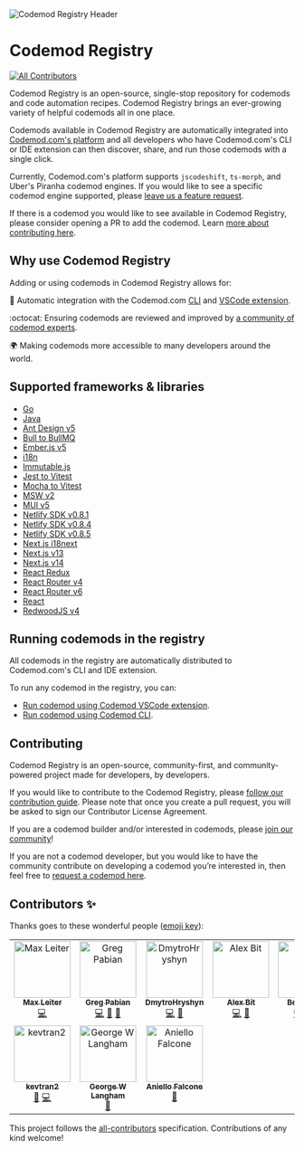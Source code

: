 <picture>
  <source media="(prefers-color-scheme: dark)" srcset="/assets/images/header-dark.png">
  <source media="(prefers-color-scheme: light)" srcset="/assets/images/header-light.png">
  <img alt="Codemod Registry Header" src="/assets/images/header-light.png">
</picture>

# Codemod Registry

<!-- ALL-CONTRIBUTORS-BADGE:START - Do not remove or modify this section -->

[![All Contributors](https://img.shields.io/badge/all_contributors-10-orange.svg?style=flat-square)](#contributors-)

<!-- ALL-CONTRIBUTORS-BADGE:END -->

Codemod Registry is an open-source, single-stop repository for codemods and code automation recipes. Codemod Registry brings an ever-growing variety of helpful codemods all in one place.

Codemods available in Codemod Registry are automatically integrated into [Codemod.com's platform](https://docs.codemod.com/docs/intro) and all developers who have Codemod.com's CLI or IDE extension can then discover, share, and run those codemods with a single click.

Currently, Codemod.com's platform supports `jscodeshift`, `ts-morph`, and Uber's Piranha codemod engines. If you would like to see a specific codemod engine supported, please [leave us a feature request](https://feedback.codemod.com/feature-requests-and-bugs).

If there is a codemod you would like to see available in Codemod Registry, please consider opening a PR to add the codemod. Learn [more about contributing here](#contributing).

## Why use Codemod Registry

Adding or using codemods in Codemod Registry allows for:

🔗 Automatic integration with the Codemod.com [CLI](https://docs.codemod.com/docs/cli/quickstart) and [VSCode extension](https://marketplace.visualstudio.com/items?itemName=Intuita.intuita-vscode-extension).

:octocat: Ensuring codemods are reviewed and improved by [a community of codemod experts](https://join.slack.com/t/codemod-com/shared_invite/zt-1tvxm6ct0-mLZld_78yguDYOSM7DM7Cw).

🌍 Making codemods more accessible to many developers around the world.

## Supported frameworks & libraries

-   [Go](/codemods/Go)
-   [Java](/codemods/Java)
-   [Ant Design v5](/codemods/antd/5/)
-   [Bull to BullMQ](/codemods/bull/bullmq/)
-   [Ember.js v5](/codemods/ember/5)
-   [i18n](/codemods/i18n)
-   [Immutable.js](/codemods/immutable)
-   [Jest to Vitest](/codemods/jest/vitest/)
-   [Mocha to Vitest](/codemods/mocha/vitest/)
-   [MSW v2](/codemods/msw/2/)
-   [MUI v5](/codemods/mui/5/)
-   [Netlify SDK v0.8.1](/codemods/netlify-sdk/0.8.1/)
-   [Netlify SDK v0.8.4](/codemods/netlify-sdk/0.8.4/)
-   [Netlify SDK v0.8.5](/codemods/netlify-sdk/0.8.5/)
-   [Next.js i18next](/codemods/next-i18next)
-   [Next.js v13](/codemods/next/13/)
-   [Next.js v14](/codemods/next/14/)
-   [React Redux](/codemods/react-redux)
-   [React Router v4](/codemods/react-router/4/)
-   [React Router v6](/codemods/react-router/6/)
-   [React](/codemods/react)
-   [RedwoodJS v4](/codemods/redwoodjs/core/4/)

## Running codemods in the registry

All codemods in the registry are automatically distributed to Codemod.com's CLI and IDE extension.

To run any codemod in the registry, you can:

-   [Run codemod using Codemod VSCode extension](https://docs.codemod.com/docs/vs-code-extension/advanced-usage#dry-running-codemods).
-   [Run codemod using Codemod CLI](https://docs.codemod.com/docs/cli/quickstart).

## Contributing

Codemod Registry is an open-source, community-first, and community-powered project made for developers, by developers.

If you would like to contribute to the Codemod Registry, please [follow our contribution guide](https://docs.codemod.com/docs/codemod-registry/importing-codemods). Please note that once you create a pull request, you will be asked to sign our Contributor License Agreement.

If you are a codemod builder and/or interested in codemods, please [join our community](https://codemod.com/community)!

If you are not a codemod developer, but you would like to have the community contribute on developing a codemod you’re interested in, then feel free to [request a codemod here](https://feedback.codemod.com/codemod-requests).

## Contributors ✨

Thanks goes to these wonderful people ([emoji key](https://allcontributors.org/docs/en/emoji-key)):

<!-- ALL-CONTRIBUTORS-LIST:START - Do not remove or modify this section -->
<!-- prettier-ignore-start -->
<!-- markdownlint-disable -->
<table>
  <tbody>
    <tr>
      <td align="center" valign="top" width="14.28%"><a href="https://maxleiter.com/"><img src="https://avatars.githubusercontent.com/u/8675906?v=4?s=100" width="100px;" alt="Max Leiter"/><br /><sub><b>Max Leiter</b></sub></a><br /><a href="https://github.com/codemod-com/codemod-registry/commits?author=MaxLeiter" title="Code">💻</a></td>
      <td align="center" valign="top" width="14.28%"><a href="https://medium.com/@greg-pabian/"><img src="https://avatars.githubusercontent.com/u/35925521?v=4?s=100" width="100px;" alt="Greg Pabian"/><br /><sub><b>Greg Pabian</b></sub></a><br /><a href="https://github.com/codemod-com/codemod-registry/commits?author=grzpab" title="Code">💻</a> <a href="https://github.com/codemod-com/codemod-registry/issues?q=author%3Agrzpab" title="Bug reports">🐛</a> <a href="https://github.com/codemod-com/codemod-registry/commits?author=grzpab" title="Documentation">📖</a></td>
      <td align="center" valign="top" width="14.28%"><a href="https://github.com/DmytroHryshyn"><img src="https://avatars.githubusercontent.com/u/125881252?v=4?s=100" width="100px;" alt="DmytroHryshyn"/><br /><sub><b>DmytroHryshyn</b></sub></a><br /><a href="https://github.com/codemod-com/codemod-registry/commits?author=DmytroHryshyn" title="Code">💻</a> <a href="https://github.com/codemod-com/codemod-registry/issues?q=author%3ADmytroHryshyn" title="Bug reports">🐛</a></td>
      <td align="center" valign="top" width="14.28%"><a href="https://codemod.com/"><img src="https://avatars.githubusercontent.com/u/78109534?v=4?s=100" width="100px;" alt="Alex Bit"/><br /><sub><b>Alex Bit</b></sub></a><br /><a href="https://github.com/codemod-com/codemod-registry/commits?author=alex-from-intuita" title="Code">💻</a> <a href="https://github.com/codemod-com/codemod-registry/commits?author=alex-from-intuita" title="Documentation">📖</a></td>
      <td align="center" valign="top" width="14.28%"><a href="https://github.com/hbjORbj"><img src="https://avatars.githubusercontent.com/u/32841130?v=4?s=100" width="100px;" alt="Benny Joo"/><br /><sub><b>Benny Joo</b></sub></a><br /><a href="https://github.com/codemod-com/codemod-registry/commits?author=hbjORbj" title="Code">💻</a> <a href="https://github.com/codemod-com/codemod-registry/issues?q=author%3AhbjORbj" title="Bug reports">🐛</a> <a href="https://github.com/codemod-com/codemod-registry/commits?author=hbjORbj" title="Documentation">📖</a></td>
      <td align="center" valign="top" width="14.28%"><a href="https://github.com/mohab-sameh"><img src="https://avatars.githubusercontent.com/u/37941642?v=4?s=100" width="100px;" alt="Mohab Sameh"/><br /><sub><b>Mohab Sameh</b></sub></a><br /><a href="https://github.com/codemod-com/codemod-registry/commits?author=mohab-sameh" title="Code">💻</a> <a href="https://github.com/codemod-com/codemod-registry/commits?author=mohab-sameh" title="Documentation">📖</a></td>
      <td align="center" valign="top" width="14.28%"><a href="https://zergus.github.io/"><img src="https://avatars.githubusercontent.com/u/5468045?v=4?s=100" width="100px;" alt="Serhii Melnyk"/><br /><sub><b>Serhii Melnyk</b></sub></a><br /><a href="#ideas-Zergus" title="Ideas, Planning, & Feedback">🤔</a></td>
    </tr>
    <tr>
      <td align="center" valign="top" width="14.28%"><a href="https://github.com/kevtran2"><img src="https://avatars.githubusercontent.com/u/44513934?v=4?s=100" width="100px;" alt="kevtran2"/><br /><sub><b>kevtran2</b></sub></a><br /><a href="https://github.com/codemod-com/codemod-registry/commits?author=kevtran2" title="Documentation">📖</a> <a href="https://github.com/codemod-com/codemod-registry/commits?author=kevtran2" title="Code">💻</a></td>
      <td align="center" valign="top" width="14.28%"><a href="https://georgewl.dev"><img src="https://avatars.githubusercontent.com/u/5931248?v=4?s=100" width="100px;" alt="George W Langham"/><br /><sub><b>George W Langham</b></sub></a><br /><a href="https://github.com/codemod-com/codemod-registry/issues?q=author%3AGeorgeWL" title="Bug reports">🐛</a></td>
      <td align="center" valign="top" width="14.28%"><a href="https://github.com/AnielloFalcone"><img src="https://avatars.githubusercontent.com/u/16816912?v=4?s=100" width="100px;" alt="Aniello Falcone"/><br /><sub><b>Aniello Falcone</b></sub></a><br /><a href="https://github.com/codemod-com/codemod-registry/issues?q=author%3AAnielloFalcone" title="Bug reports">🐛</a></td>
    </tr>
  </tbody>
</table>

<!-- markdownlint-restore -->
<!-- prettier-ignore-end -->

<!-- ALL-CONTRIBUTORS-LIST:END -->

This project follows the [all-contributors](https://github.com/all-contributors/all-contributors) specification. Contributions of any kind welcome!
